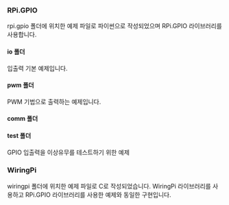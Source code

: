 ### RPi.GPIO

rpi.gpio 폴더에 위치한 예제 파일로 파이썬으로 작성되었으며 RPi.GPIO 라이브러리를 사용합니다.

#### io 폴더

입출력 기본 예제입니다.

#### pwm 폴더

PWM 기법으로 출력하는 예제입니다.

#### comm 폴더

#### test 폴더

GPIO 입출력을 이상유무를 테스트하기 위한 예제



### WiringPi

wiringpi 폴더에 위치한 예제 파일로 C로 작성되었습니다. WiringPi 라이브러리를 사용하고 RPi.GPIO 라이브러리를 사용한 예제와 동일한 구현입니다.
